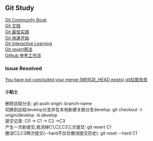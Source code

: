 ## Git Study
[Git Community Book](http://gitbook.liuhui998.com/)</br>
[Git 文档](http://git-scm.com/book/en)</br>
[Git 最佳实践](https://www.atlassian.com/git/)</br>
[Git 快速开始](http://rogerdudler.github.io/git-guide/)</br>
[Git Interactive Learning](http://pcottle.github.io/learnGitBranching/?demo)</br>
[Git revert用法](http://www.cnblogs.com/0616--ataozhijia/p/3709917.html)</br>
[Github 参考工作流](https://github.com/vincenthou/vincenthou.github.io/issues/1)</br>

### Issue Resolved
[You have not concluded your merge (MERGE_HEAD exists) git拉取失败](http://yijiebuyi.com/blog/5b55eb51ad49ce41e2de9c85dd4513ca.html)</br>

#### 小贴士
删除远程分支: git push origin :branch-name</br>
切换到远程develop分支并在本地新建关联分支develop: git checkout -t origin/develop -b develop</br>
提交记录: C0 -> C1 -> C2 ->C3</br>
  产生一次新提交,抵消掉C1,C2,C3三次提交: git revert C1</br>
  撤消C2,C3两次提交(--hard不仅仅撤消提交历史): git reset --hard C1</br>
